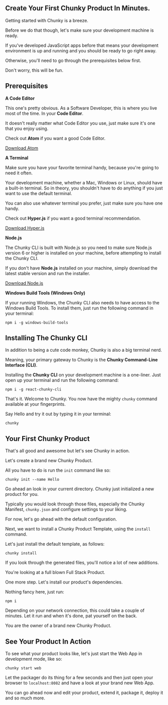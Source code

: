 ## Create Your First Chunky Product In Minutes.

Getting started with Chunky is a breeze.

Before we do that though, let's make sure your development machine is ready.

If you've developed JavaScript apps before that means your development environment is up and running and you should be ready to go right away.

Otherwise, you'll need to go through the prerequisites below first.

Don't worry, this will be fun.

## Prerequisites

**A Code Editor**

This one's pretty obvious. As a Software Developer, this is where you live most of the time. In your **Code Editor**.

It doesn't really matter what Code Editor you use, just make sure it's one that you enjoy using.

Check out **Atom** if you want a good Code Editor.

[Download Atom](http://atom.io)

**A Terminal**

Make sure you have your favorite terminal handy, because you're going to need it often.

Your development machine, whether a Mac, Windows or Linux, should have a built-in terminal. So in theory, you shouldn't have to do anything if you just want to use the default terminal.

You can also use whatever terminal you prefer, just make sure you have one handy.

Check out **Hyper.js** if you want a good terminal recommendation.

[Download Hyper.js](https://nodejs.org/en/download/)

**Node.js**

The Chunky CLI is built with Node.js so you need to make sure Node.js version 6 or higher is installed on your machine, before attempting to install the Chunky CLI.

If you don't have **Node.js** installed on your machine, simply download the latest stable version and run the installer.

[Download Node.js](https://nodejs.org/en/download/)

**Windows Build Tools (Windows Only)**

If your running Windows, the Chunky CLI also needs to have access to the Windows Build Tools. To install them, just run the following command in your terminal:

```
npm i -g windows-build-tools
```

## Installing The Chunky CLI

In addition to being a cute code monkey, Chunky is also a big terminal nerd.

Meaning, your primary gateway to Chunky is the **Chunky Command-Line Interface (CLI)**.

Installing the **Chunky CLI** on your development machine is a one-liner. Just open up your terminal and run the following command:

```
npm i -g react-chunky-cli
```

That's it. Welcome to Chunky. You now have the mighty ```chunky``` command available at your fingerprints.

Say Hello and try it out by typing it in your terminal:

```
chunky
```

## Your First Chunky Product

That's all good and awesome but let's see Chunky in action.

Let's create a brand new Chunky Product.

All you have to do is run the ```init``` command like so:

```
chunky init --name Hello
```

Go ahead an look in your current directory. Chunky just initialized a new product for you.

Typically you would look through those files, especially the Chunky Manifest, ```chunky.json``` and configure settings to your liking.

For now, let's go ahead with the default configuration.

Next, we want to install a Chunky Product Template, using the ```install``` command.

Let's just install the default template, as follows:

```
chunky install
```

If you look through the generated files, you'll notice a lot of new additions.

You're looking at a full blown Full Stack Product.

One more step. Let's install our product's dependencies.

Nothing fancy here, just run:

```
npm i
```

Depending on your network connection, this could take a couple of minutes. Let it run and when it's done, pat yourself on the back.

You are the owner of a brand new Chunky Product.

## See Your Product In Action

To see what your product looks like, let's just start the Web App in development mode, like so:

```
chunky start web
```

Let the packager do its thing for a few seconds and then just open your browser to ```localhost:8082``` and have a look at your brand new Web App.

You can go ahead now and edit your product, extend it, package it, deploy it and so much more.
